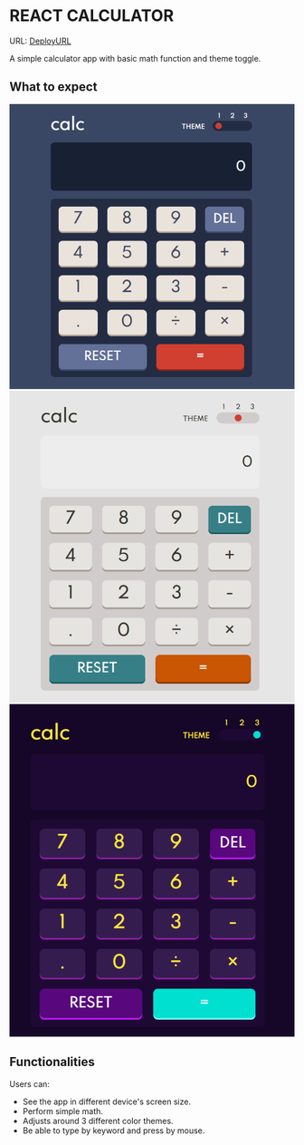 # REACT CALCULATOR

URL: [DeployURL](https://hienhhcc-calculator.web.app/)

A simple calculator app with basic math function and theme toggle.

## What to expect

![Image 1](./public/Screenshot_6.png)
![Image 2](./public/Screenshot_7.png)
![Image 3](./public/Screenshot_8.png)

## Functionalities

Users can:

- See the app in different device's screen size.
- Perform simple math.
- Adjusts around 3 different color themes.
- Be able to type by keyword and press by mouse.
